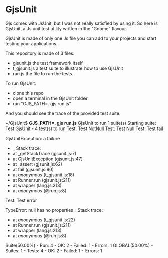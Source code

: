 GjsUnit
=======

Gjs comes with JsUnit, but I was not really satisfied by using it. So here is GjsUnit, a Js unit test utility written in the "Gnome" flavour.

GjsUnit is made of only one Js file you can add to your projects and start testing your applications.

This repository is made of 3 files:
- gjsunit.js the test framework itself
- t_gjsunit.js a test suite to illustrate how to use GjsUnit
- run.js the file to run the tests.

To run GjsUnit:
- clone this repo
- open a terminal in the GjsUnit folder
- run "GJS_PATH=. gjs run.js"

And you should see the trace of the provided test suite:

~/GjsUnit$ **GJS_PATH=. gjs run.js**
GjsUnit to run 1 suite(s)
Starting suite: Test GjsUnit - 4 test(s) to run
Test: Test NotNull
Test: Test Null
Test: Test fail

GjsUnitException: a failure
* _ Stack trace:
* at _getStackTrace (gjsunit.js:7)
* at GjsUnitException (gjsunit.js:47)
* at _assert (gjsunit.js:62)
* at fail (gjsunit.js:90)
* at _anonymous_ (t_gjsunit.js:18)
* at Runner.run (gjsunit.js:211)
* at wrapper (lang.js:213)
* at _anonymous_ (@run.js:8)

Test: Test error

TypeError: null has no properties
_ Stack trace:
* at _anonymous_ (t_gjsunit.js:22)
* at Runner.run (gjsunit.js:211)
* at wrapper (lang.js:213)
* at _anonymous_ (@run.js:8)

Suite(50.00%) - Run: 4 - OK: 2 - Failed: 1 - Errors: 1
GLOBAL(50.00%) - Suites: 1 - Tests: 4 - OK: 2 - Failed: 1 - Errors: 1

